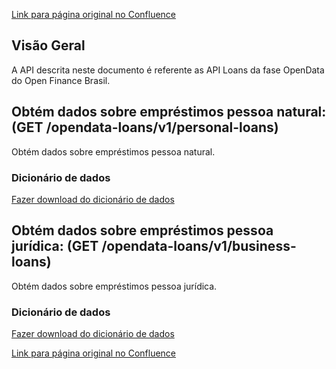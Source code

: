 [Link para página original no Confluence](https://openfinancebrasil.atlassian.net/wiki/spaces/OF/pages/180257014)

## **Visão Geral**

A API descrita neste documento é referente as API Loans da fase OpenData do Open Finance Brasil.

## **Obtém dados sobre empréstimos pessoa natural**: (GET /opendata-loans/v1/personal-loans)

Obtém dados sobre empréstimos pessoa natural.

### Dicionário de dados

[Fazer download do dicionário de dados](https://openbanking-brasil.github.io/openapi/dictionary/getPersonalLoans_v1.csv)

## **Obtém dados sobre empréstimos pessoa jurídica**: (GET /opendata-loans/v1/business-loans)

Obtém dados sobre empréstimos pessoa jurídica.

### Dicionário de dados

[Fazer download do dicionário de dados](https://openbanking-brasil.github.io/openapi/dictionary/getBusinessLoans_v1.csv)

[Link para página original no Confluence](https://openfinancebrasil.atlassian.net/wiki/spaces/OF/pages/180257014)
